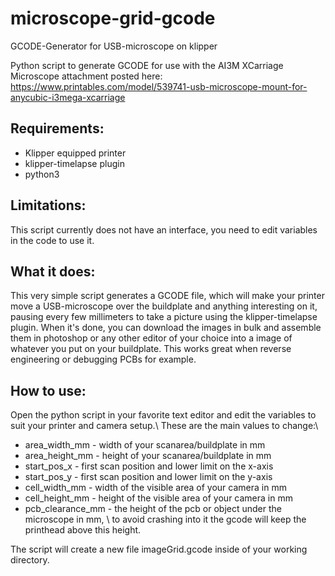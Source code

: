 # microscope-grid-gcode
GCODE-Generator for USB-microscope on klipper

Python script to generate GCODE for use with the AI3M XCarriage Microscope attachment posted here:
https://www.printables.com/model/539741-usb-microscope-mount-for-anycubic-i3mega-xcarriage

## Requirements: 
- Klipper equipped printer
- klipper-timelapse plugin
- python3

## Limitations:
This script currently does not have an interface, you need to edit variables in the code to use it.

## What it does:
This very simple script generates a GCODE file, which will make your printer move a USB-microscope over the buildplate 
and anything interesting on it, pausing every few millimeters to take a picture using the klipper-timelapse plugin.
When it's done, you can download the images in bulk and assemble them in photoshop or any other editor of your choice 
into a image of whatever you put on your buildplate. 
This works great when reverse engineering or debugging PCBs for example.

## How to use:
Open the python script in your favorite text editor and edit the variables to suit your printer and camera setup.\\
These are the main values to change:\\

* area_width_mm - width of your scanarea/buildplate in mm
* area_height_mm - height of your scanarea/buildplate in mm
* start_pos_x - first scan position and lower limit on the x-axis
* start_pos_y - first scan position and lower limit on the y-axis
* cell_width_mm - width of the visible area of your camera in mm
* cell_height_mm - height of the visible area of your camera in mm
* pcb_clearance_mm - the height of the pcb or object under the microscope in mm, \\
                   to avoid crashing into it the gcode will keep the printhead above this height.

The script will create a new file imageGrid.gcode inside of your working directory.

